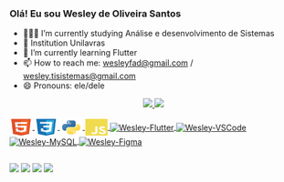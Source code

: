 ### Olá! Eu sou Wesley de Oliveira Santos

- 👨🏾‍💻 I’m currently studying Análise e desenvolvimento de Sistemas
- 🏣 Institution Unilavras
- 🌱 I’m currently learning Flutter
- 📫 How to reach me: wesleyfad@gmail.com / wesley.tisistemas@gmail.com
- 😄 Pronouns: ele/dele

<div align="center">
  <a href="https://github.com/wesleyOliveiraSantos">
  <img height="180em" src="https://github-readme-stats.vercel.app/api?username=wesleyOliveiraSantos&show_icons=true&theme=chartreuse-dark&include_all_commits=true&count_private=true"/>
  <img height="180em" src="https://github-readme-stats.vercel.app/api/top-langs/?username=wesleyOliveiraSantos&layout=compact&langs_count=7&theme=chartreuse-dark"/>
</div>
  
<div style="display: inline_block"><br>
  <img align="center" alt="Wesley-HTML" height="30" width="40" src="https://raw.githubusercontent.com/devicons/devicon/master/icons/html5/html5-original.svg">
  <img align="center" alt="Wesley-CSS" height="30" width="40" src="https://raw.githubusercontent.com/devicons/devicon/master/icons/css3/css3-original.svg">
  <img align="center" alt="Wesley-Python" height="30" width="40" src="https://raw.githubusercontent.com/devicons/devicon/master/icons/python/python-original.svg">
  <img align="center" alt="Wesley-Js" height="30" width="40" src="https://raw.githubusercontent.com/devicons/devicon/master/icons/javascript/javascript-plain.svg">
  <img align="center" alt="Wesley-Flutter" height="30" width="40" src="https://cdn.jsdelivr.net/gh/devicons/devicon/icons/flutter/flutter-original.svg"/>
  <img align="center" alt="Wesley-VSCode" height="30" width="40" src="https://cdn.jsdelivr.net/gh/devicons/devicon/icons/vscode/vscode-original.svg"/>
  <img align="center" alt="Wesley-MySQL" height="30" width="40" src="https://cdn.jsdelivr.net/gh/devicons/devicon/icons/mysql/mysql-original-wordmark.svg"/>
  <img align="center" alt="Wesley-Figma" height="30" width="40" src="https://cdn.jsdelivr.net/gh/devicons/devicon/icons/figma/figma-original.svg"/>        
</div>

##

<div> 
 <a href = "https://instagram.com/wesley_snipes_js" target="_blank"><img src="https://img.shields.io/badge/-Instagram-%23E4405F?style=for-the-badge&logo=instagram&logoColor=white" target="_blank"></a>
 <a href = "https://discord.gg/Wesley de Oliveira Santos#0059" target="_blank"><img src="https://img.shields.io/badge/Discord-7289DA?style=for-the-badge&logo=discord&logoColor=white" target="_blank"></a> 
 <a href = "mailto:wesleyfad@gmail.com"><img src="https://img.shields.io/badge/-Gmail-%23333?style=for-the-badge&logo=gmail&logoColor=white" target="_blank"></a>
 <a href = "mailto:wesley.tisistemas@gmail.com><img src="https://img.shields.io/badge/-Gmail-D14836?style=for-the-badge&logo=gmail&logoColor=white" target="_blank"></a>
 <a href = "https://www.linkedin.com/in/wesley-oliveira-71a8361b8" target="_blank"><img src="https://img.shields.io/badge/LinkedIn-0077B5?style=for-the-badge&logo=linkedin&logoColor=white" target="_blank"></a>
   
</div>
